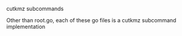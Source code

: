 cutkmz subcommands

Other than root.go, each of these go files is a  cutkmz subcommand implementation